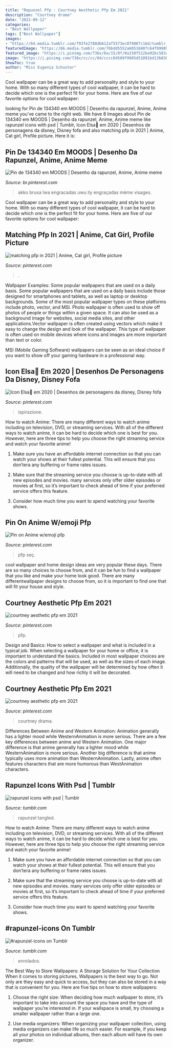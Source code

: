 ```yaml
---
title: "Repunzel Pfp : Courtney Aesthetic Pfp Em 2021"
description: "Courtney drama"
date: "2022-09-12"
categories:
- "Best Wallpaper"
tags: ["Best Wallpaper"]
images:
- "https://64.media.tumblr.com/f93fe2788db612af5573ec079887c16d/tumblr_pvjeb0NNA41ysuv8wo5_500.png"
featuredImage: "https://66.media.tumblr.com/7bbdd5552a6051680fc64f09989e8787/tumblr_pjy6kigNX61xlyfu7o5_250.png"
featured_image: "https://i.pinimg.com/736x/0a/15/0f/0a150f512be92bc583a8d333b764bb5d.jpg"
image: "https://i.pinimg.com/736x/cc/cc/04/cccc04509f9905d51091bd13b838a47a.jpg"
ShowToc: true
author: "Miss Eugenia Schuster"
---
```



Cool wallpaper can be a great way to add personality and style to your home. With so many different types of cool wallpaper, it can be hard to decide which one is the perfect fit for your home. Here are five of our favorite options for cool wallpaper: 

	

		
looking for Pin de 134340 em MOODS | Desenho da rapunzel, Anime, Anime meme you've came to the right web. We have 8 Images about Pin de 134340 em MOODS | Desenho da rapunzel, Anime, Anime meme like rapunzel icons with psd | Tumblr, Icon Elsa💜 em 2020 | Desenhos de personagens da disney, Disney fofa and also matching pfp in 2021 | Anime, Cat girl, Profile picture. Here it is:
		
    
## Pin De 134340 Em MOODS | Desenho Da Rapunzel, Anime, Anime Meme

<img loading=lazy src="https://i.pinimg.com/736x/f7/4f/4f/f74f4ff2728404133d715cf715cb677a.jpg" onerror="this.onerror=null;this.src='https://tse3.mm.bing.net/th?id=OIP.23SDOO0shrE1_2qSRyDEYgAAAA&amp;pid=15.1';" alt="Pin de 134340 em MOODS | Desenho da rapunzel, Anime, Anime meme">

_Source: br.pinterest.com_

>akko bruxa lwa engracadas uwu ily engraçadas mème visages. 

	

Cool wallpaper can be a great way to add personality and style to your home. With so many different types of cool wallpaper, it can be hard to decide which one is the perfect fit for your home. Here are five of our favorite options for cool wallpaper: 

    
## Matching Pfp In 2021 | Anime, Cat Girl, Profile Picture

<img loading=lazy src="https://i.pinimg.com/736x/0a/15/0f/0a150f512be92bc583a8d333b764bb5d.jpg" onerror="this.onerror=null;this.src='https://tse4.mm.bing.net/th?id=OIP.w5eHH2tNRaORtQVJluQ4mgHaHa&amp;pid=15.1';" alt="matching pfp in 2021 | Anime, Cat girl, Profile picture">

_Source: pinterest.com_

>. 

	

Wallpaper Examples: Some popular wallpapers that are used on a daily basis.
Some popular wallpapers that are used on a daily basis include those designed for smartphones and tablets, as well as laptop or desktop backgrounds. Some of the most popular wallpaper types on these platforms include photo, vector, and MSI. 
Photo wallpaper is often used to show off photos of people or things within a given space. It can also be used as a background image for websites, social media sites, and other applications.Vector wallpaper is often created using vectors which make it easy to change the design and look of the wallpaper. This type of wallpaper is often used on mobile devices where icons and images are more important than text or color. 

MSI (Mobile Gaming Software) wallpapers can be seen as an ideal choice if you want to show off your gaming hardware in a professional way.

    
## Icon Elsa💜 Em 2020 | Desenhos De Personagens Da Disney, Disney Fofa

<img loading=lazy src="https://i.pinimg.com/736x/0f/03/58/0f03585000f5e4474a759c1afee351c1.jpg" onerror="this.onerror=null;this.src='https://tse1.mm.bing.net/th?id=OIP.o-QSpUk36osFJEveh_1Y6QAAAA&amp;pid=15.1';" alt="Icon Elsa💜 em 2020 | Desenhos de personagens da disney, Disney fofa">

_Source: pinterest.com_

>ispirazione. 

	

How to watch Anime: There are many different ways to watch anime including on television, DVD, or streaming services.
With all of the different ways to watch anime, it can be hard to decide which one is best for you. However, here are three tips to help you choose the right streaming service and watch your favorite anime!
1. Make sure you have an affordable internet connection so that you can watch your shows at their fullest potential. This will ensure that you don’tera any buffering or frame rates issues.

2. Make sure that the streaming service you choose is up-to-date with all new episodes and movies. many services only offer older episodes or movies at first, so it’s important to check ahead of time if your preferred service offers this feature.

3. Consider how much time you want to spend watching your favorite shows.

    
## Pin On Anime W/emoji Pfp

<img loading=lazy src="https://i.pinimg.com/736x/de/8a/e7/de8ae74d6240dd5b9208b86e0115d704.jpg" onerror="this.onerror=null;this.src='https://tse3.mm.bing.net/th?id=OIP.OCTPNusOnhKZDUdzd38sjwHaHN&amp;pid=15.1';" alt="Pin on Anime w/emoji pfp">

_Source: pinterest.com_

>pfp seç. 

	

cool wallpaper and home design ideas are very popular these days. There are so many choices to choose from, and it can be fun to find a wallpaper that you like and make your home look good. There are many differentwallpaper designs to choose from, so it is important to find one that will fit your house and style.

    
## Courtney Aesthetic Pfp Em 2021

<img loading=lazy src="https://i.pinimg.com/originals/cc/cc/04/cccc04509f9905d51091bd13b838a47a.jpg" onerror="this.onerror=null;this.src='https://tse4.mm.bing.net/th?id=OIP.P4TZnHN56MATDiYSrsUCCQHaEK&amp;pid=15.1';" alt="courtney aesthetic pfp em 2021">

_Source: pinterest.com_

>pfp. 

	

Design and Basics: How to select a wallpaper and what is included in a typical job.
When selecting a wallpaper for your home or office, it is important to understand the basics. Included in most wallpaper choices are the colors and patterns that will be used, as well as the sizes of each image. Additionally, the quality of the wallpaper will be determined by how often it will need to be changed and how richly it will be decorated.

    
## Courtney Aesthetic Pfp Em 2021

<img loading=lazy src="https://i.pinimg.com/736x/cc/cc/04/cccc04509f9905d51091bd13b838a47a.jpg" onerror="this.onerror=null;this.src='https://tse1.mm.bing.net/th?id=OIP.LmuVHThs-Se2kSrQGqpCggHaEK&amp;pid=15.1';" alt="courtney aesthetic pfp em 2021">

_Source: pinterest.com_

>courtney drama. 

	

Differences Between Anime and Western Animation: Animation generally has a lighter mood while WesternAnimation is more serious.
There are a few key differences between anime and Western Animation. One major difference is that anime generally has a lighter mood while WesternAnimation is more serious. Another big difference is that anime typically uses more animation than WesternAnimation. Lastly, anime often features characters that are more humorous than WestAnimation characters.

    
## Rapunzel Icons With Psd | Tumblr

<img loading=lazy src="https://66.media.tumblr.com/7bbdd5552a6051680fc64f09989e8787/tumblr_pjy6kigNX61xlyfu7o5_250.png" onerror="this.onerror=null;this.src='https://tse2.mm.bing.net/th?id=OIP.DCc2zId1wceI64Go0lzuqAAAAA&amp;pid=15.1';" alt="rapunzel icons with psd | Tumblr">

_Source: tumblr.com_

>rapunzel tangled. 

	

How to watch Anime: There are many different ways to watch anime including on television, DVD, or streaming services.
With all of the different ways to watch anime, it can be hard to decide which one is best for you. However, here are three tips to help you choose the right streaming service and watch your favorite anime!
1. Make sure you have an affordable internet connection so that you can watch your shows at their fullest potential. This will ensure that you don’tera any buffering or frame rates issues.

2. Make sure that the streaming service you choose is up-to-date with all new episodes and movies. many services only offer older episodes or movies at first, so it’s important to check ahead of time if your preferred service offers this feature.

3. Consider how much time you want to spend watching your favorite shows.

    
## #rapunzel-icons On Tumblr

<img loading=lazy src="https://64.media.tumblr.com/f93fe2788db612af5573ec079887c16d/tumblr_pvjeb0NNA41ysuv8wo5_500.png" onerror="this.onerror=null;this.src='https://tse4.mm.bing.net/th?id=OIP.rNy6D-aWzABO-HG1T5S3OgHaHa&amp;pid=15.1';" alt="#rapunzel-icons on Tumblr">

_Source: tumblr.com_

>enrolados. 

	

The Best Way to Store Wallpapers: A Storage Solution for Your Collection
When it comes to storing pictures, Wallpapers is the best way to go. Not only are they easy and quick to access, but they can also be stored in a way that is convenient for you. Here are five tips on how to store wallpapers:
1) Choose the right size: When deciding how much wallpaper to store, it’s important to take into account the space you have and the type of wallpaper you’re interested in. If your wallspace is small, try choosing a smaller wallpaper rather than a large one.

2) Use media organizers: When organizing your wallpaper collection, using media organizers can make life so much easier. For example, if you keep all your photos on individual albums, then each album will have its own organizer.

